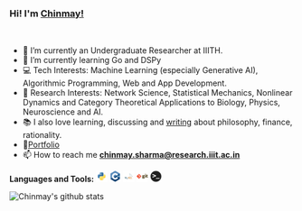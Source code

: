 ### Hi! I'm [Chinmay!](https://ubermayinch.github.io/blog/)
<br/>

- 🔭 I’m currently an Undergraduate Researcher at IIITH.
- 🌱 I’m currently learning Go and DSPy
- 💻 Tech Interests: Machine Learning (especially Generative AI), Algorithmic Programming, Web and App Development.
- 🧪 Research Interests: Network Science, Statistical Mechanics, Nonlinear Dynamics and Category Theoretical Applications to Biology, Physics, Neuroscience and AI.
- 📚 I also love learning, discussing and [writing](https://toomanycents.blogspot.com/) about philosophy, finance, rationality.
- 📝[Portfolio](https://ubermayinch.github.io/blog)
- 📫 How to reach me **chinmay.sharma@research.iiit.ac.in**



**Languages and Tools:**
<code><img height="20" src="https://raw.githubusercontent.com/github/explore/80688e429a7d4ef2fca1e82350fe8e3517d3494d/topics/python/python.png"></code>
<code><img height="20" src="https://raw.githubusercontent.com/github/explore/80688e429a7d4ef2fca1e82350fe8e3517d3494d/topics/cpp/cpp.png"></code>
<code><img height="20" src="https://raw.githubusercontent.com/github/explore/80688e429a7d4ef2fca1e82350fe8e3517d3494d/topics/mysql/mysql.png"></code>
<code><img height="20" src="https://raw.githubusercontent.com/github/explore/80688e429a7d4ef2fca1e82350fe8e3517d3494d/topics/git/git.png"></code>
<code><img height="20" src="https://raw.githubusercontent.com/github/explore/80688e429a7d4ef2fca1e82350fe8e3517d3494d/topics/terminal/terminal.png"></code>

![Chinmay's github stats](https://github-readme-stats.vercel.app/api?username=UberMayinch&show_icons=true&hide_border=true)
